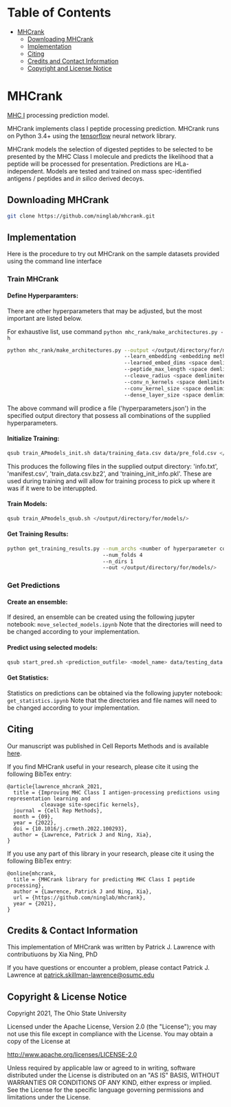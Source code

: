 Table of Contents
=====================
 * [MHCrank](#mhcrank)
     * [Downloading MHCrank](#downloading-mhcrank)
     * [Implementation](#implementation)
     * [Citing](#citing)
     * [Credits and Contact Information](#credits--contact-information)
     * [Copyright and License Notice](#copyright--license-notice)



# MHCrank
[MHC I](https://en.wikipedia.org/wiki/MHC_class_I) processing
prediction model.

MHCrank implements class I peptide processing prediction. 
MHCrank runs on Python 3.4+ using the
[tensorflow](https://www.tensorflow.org/) neural network library.

MHCrank models the selection of digested peptides to be selected to be presented by the MHC Class I molecule and predicts the likelihood that a peptide will be processed for presentation. Predictions are HLa-independent. Models are tested and trained on mass spec-identified antigens / peptides and *in silico* derived decoys. 


## Downloading MHCrank
```bash
git clone https://github.com/ninglab/mhcrank.git
```


## Implementation
Here is the procedure to try out MHCrank on the sample datasets provided using the command line interface

### Train MHCrank

#### Define Hyperparamters:
There are other hyperparameters that may be adjusted, but the most important are listed below. 

For exhaustive list, use command `python mhc_rank/make_architectures.py -h`

```bash
python mhc_rank/make_architectures.py --output </output/directory/for/models/>
                                      --learn_embedding <embedding methods (space delimited): no (for BLOSUM62), yes, and/or combo>
                                      --learned_embed_dims <space demlimited list of ints to try for amino acid learned embedding vector>
                                      --peptide_max_length <space demlimited list of ints describing length to process peptides to try>
                                      --cleave_radius <space demlimited list of ints describing radius of cleavage site for CSSK to try>
                                      --conv_n_kernels <space demlimited list of ints describing number of filters for initial conv layer to try>
                                      --conv_kernel_size <space demlimited list of ints describing kernel size to try>
                                      --dense_layer_size <space demlimited list of ints describing number of units in dense layer to try>
```
The above command will prodice a file ('hyperparameters.json') in the specified output directory that possess all combinations of the supplied hyperparameters.

#### Initialize Training:
```bash
qsub train_APmodels_init.sh data/training_data.csv data/pre_fold.csv </output/directory/for/models/>hyperparameters.json </output/directory/for/models/>
```
This produces the following files in the supplied output directory: 'info.txt', 'manifest.csv', 'train_data.csv.bz2', and 'training_init_info.pkl'. These are used during training and will allow for training process to pick up where it was if it were to be interuppted.

#### Train Models:
```bash
qsub train_APmodels_qsub.sh </output/directory/for/models/>
```

#### Get Training Results:
```bash
python get_training_results.py --num_archs <number of hyperparameter combinations>
                               --num_folds 4
                               --n_dirs 1
                               --out </output/directory/for/models/>
```

### Get Predictions
#### Create an ensemble:
If desired, an ensemble can be created using the following jupyter notebook: `move_selected_models.ipynb`
Note that the directories will need to be changed according to your implementation.

#### Predict using selected models:
```bash
qsub start_pred.sh <prediction_outfile> <model_name> data/testing_data.csv.gz 00 <weight number> 0 50000
```

#### Get Statistics:
Statistics on predictions can be obtained via the following jupyter notebook: `get_statistics.ipynb`
Note that the directories and file names will need to be changed according to your implementation.


## Citing
Our manuscript was published in Cell Reports Methods and is available
[here](10.1016/j.crmeth.2022.100293).

If you find MHCrank useful in your research, please cite it using the following BibTex entry:
```
@article{lawrence_mhcrank_2021,
  title = {Improving MHC Class I antigen-processing predictions using representation learning and 
           cleavage site-specific kernels},
  journal = {Cell Rep Methods},
  month = {09},
  year = {2022},
  doi = {10.1016/j.crmeth.2022.100293},
  author = {Lawrence, Patrick J and Ning, Xia},
}
```

If you use any part of this library in your research, please cite it using the following BibTex entry:
```
@online{mhcrank,
  title = {MHCrank library for predicting MHC Class I peptide processing},
  author = {Lawrence, Patrick J and Ning, Xia},
  url = {https://github.com/ninglab/mhcrank},
  year = {2021},
}
```



## Credits & Contact Information
This implementation of MHCrank was written by Patrick J. Lawrence with contributiuons by Xia Ning, PhD

If you have questions or encounter a problem, please contact Patrick J. Lawrence at <a href='mailto:patrick.skillman-lawrence@osumc.edu'>patrick.skillman-lawrence@osumc.edu</a>


## Copyright & License Notice
Copyright 2021, The Ohio State University

Licensed under the Apache License, Version 2.0 (the "License"); you may not use this file except in compliance with the License. You may obtain a copy of the License at

http://www.apache.org/licenses/LICENSE-2.0

Unless required by applicable law or agreed to in writing, software distributed under the License is distributed on an "AS IS" BASIS, WITHOUT WARRANTIES OR CONDITIONS OF ANY KIND, either express or implied. See the License for the specific language governing permissions and limitations under the License.

